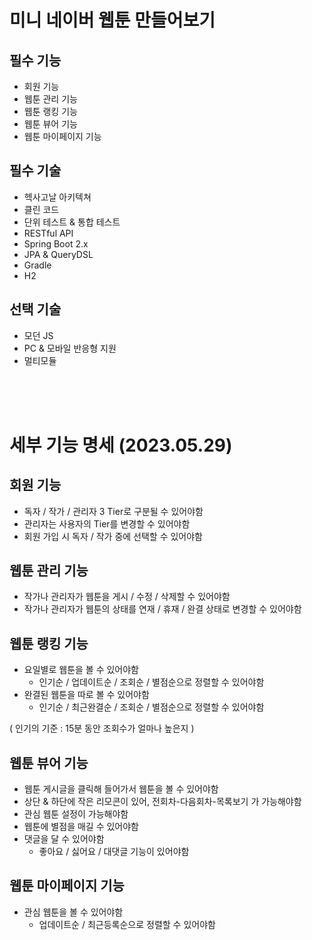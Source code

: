 # 미니 네이버 웹툰 만들어보기

## 필수 기능
* 회원 기능
* 웹툰 관리 기능
* 웹툰 랭킹 기능
* 웹툰 뷰어 기능
* 웹툰 마이페이지 기능

## 필수 기술
* 헥사고날 아키텍쳐
* 클린 코드
* 단위 테스트 & 통합 테스트
* RESTful API
* Spring Boot 2.x
* JPA & QueryDSL
* Gradle
* H2

## 선택 기술
* 모던 JS
* PC & 모바일 반응형 지원
* 멀티모듈

<br/>
<br/>
<br/>

# 세부 기능 명세 (2023.05.29)
## 회원 기능
* 독자 / 작가 / 관리자 3 Tier로 구분될 수 있어야함
* 관리자는 사용자의 Tier를 변경할 수 있어야함
* 회원 가입 시 독자 / 작가 중에 선택할 수 있어야함

## 웹툰 관리 기능
* 작가나 관리자가 웹툰을 게시 / 수정 / 삭제할 수 있어야함
* 작가나 관리자가 웹툰의 상태를 연재 / 휴재 / 완결 상태로 변경할 수 있어야함

## 웹툰 랭킹 기능
* 요일별로 웹툰을 볼 수 있어야함
  * 인기순 / 업데이트순 / 조회순 / 별점순으로 정렬할 수 있어야함
* 완결된 웹툰을 따로 볼 수 있어야함
  * 인기순 / 최근완결순 / 조회순 / 별점순으로 정렬할 수 있어야함

( 인기의 기준 : 15분 동안 조회수가 얼마나 높은지 )

## 웹툰 뷰어 기능
* 웹툰 게시글을 클릭해 들어가서 웹툰을 볼 수 있어야함
* 상단 & 하단에 작은 리모콘이 있어, 전회차-다음회차-목록보기 가 가능해야함
* 관심 웹툰 설정이 가능해야함
* 웹툰에 별점을 매길 수 있어야함
* 댓글을 달 수 있어야함
  * 좋아요 / 싫어요 / 대댓글 기능이 있어야함

## 웹툰 마이페이지 기능
* 관심 웹툰을 볼 수 있어야함
  * 업데이트순 / 최근등록순으로 정렬할 수 있어야함
